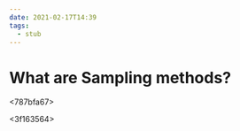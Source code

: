 ```yaml
---
date: 2021-02-17T14:39
tags: 
  - stub
---
```


# What are Sampling methods?

<787bfa67>

<f35605d0>

<3f163564>

<fca43b67>
